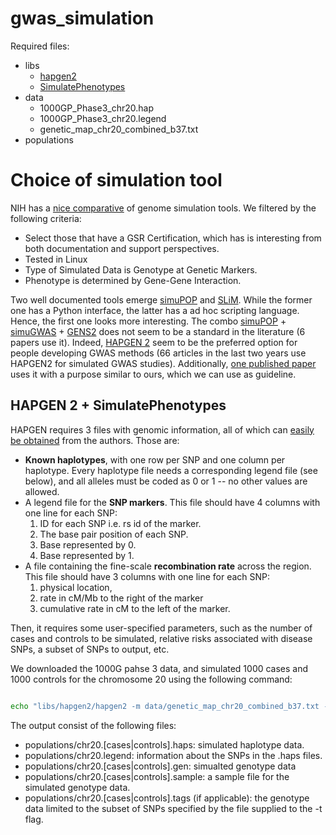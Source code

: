 # gwas_simulation

Required files:

* libs
  * [hapgen2](https://mathgen.stats.ox.ac.uk/genetics_software/hapgen/hapgen2.html#Download_and_Compilation)
  * [SimulatePhenotypes](https://mathgen.stats.ox.ac.uk/genetics_software/hapgen/download/R_scripts/SimulatePhenotypes_1.0.tar.gz)
* data
  * 1000GP_Phase3_chr20.hap
  * 1000GP_Phase3_chr20.legend
  * genetic_map_chr20_combined_b37.txt
* populations

# Choice of simulation tool

NIH has a [nice comparative](https://popmodels.cancercontrol.cancer.gov/gsr/search/) of genome simulation tools. We filtered by the following criteria:

* Select those that have a GSR Certification, which has is interesting from both documentation and support perspectives.
* Tested in Linux
* Type of Simulated Data is Genotype at Genetic Markers.
* Phenotype is determined by Gene-Gene Interaction.

Two well documented tools emerge [simuPOP](http://simupop.sourceforge.net) and [SLiM](https://messerlab.org/slim/). While the former one has a Python interface, the latter has a ad hoc scripting language. Hence, the first one looks more interesting. The combo [simuPOP](http://simupop.sourceforge.net) + [simuGWAS](http://simupop.sourceforge.net/Cookbook/SimuGWAS) + [GENS2](https://sourceforge.net/projects/gensim/) does not seem to be a standard in the literature (6 papers use it). Indeed, [HAPGEN 2](https://mathgen.stats.ox.ac.uk/genetics_software/hapgen/hapgen2.html) seem to be the preferred option for people developing GWAS methods (66 articles in the last two years use HAPGEN2 for simulated GWAS studies). Additionally, [one published paper](http://link.springer.com/article/10.1007/s00702-014-1341-9) uses it with a purpose similar to ours, which we can use as guideline.

## HAPGEN 2 + SimulatePhenotypes

HAPGEN requires 3 files with genomic information, all of which can [easily be obtained](https://mathgen.stats.ox.ac.uk/impute/impute_v2.html#reference) from the authors. Those are:

* **Known haplotypes**, with one row per SNP and one column per haplotype. Every haplotype file needs a corresponding legend file (see below), and all alleles must be coded as 0 or 1 -- no other values are allowed.
* A legend file for the **SNP markers**. This file should have 4 columns with one line for each SNP:
  1. ID for each SNP i.e. rs id of the marker.
  2. The base pair position of each SNP.
  3. Base represented by 0.
  4. Base represented by 1.
* A file containing the fine-scale **recombination rate** across the region. This file should have 3 columns with one line for each SNP:
  1. physical location, 
  2. rate in cM/Mb to the right of the marker
  3. cumulative rate in cM to the left of the marker.
  
Then, it requires some user-specified parameters, such as the number of cases and controls to be simulated, relative risks associated with disease SNPs, a subset of SNPs to output, etc.

We downloaded the 1000G pahse 3 data, and simulated 1000 cases and 1000 controls for the chromosome 20 using the following command:

```bash

echo "libs/hapgen2/hapgen2 -m data/genetic_map_chr20_combined_b37.txt -h data/1000GP_Phase3_chr20.hap -l data/1000GP_Phase3_chr20.legend -o populations/chr20 -n 1000 1000 -dl 92366 1 1.5 2.25" | qsub -cwd -S /bin/bash -V -o o.chr20.100.txt -e e.chr20.100.txt -N hapgen.chr20

```
The output consist of the following files:

* populations/chr20.[cases|controls].haps: simulated haplotype data.
* populations/chr20.legend: information about the SNPs in the .haps files.
* populations/chr20.[cases|controls].gen: simualted genotype data
* populations/chr20.[cases|controls].sample: a sample file for the simulated genotype data.
* populations/chr20.[cases|controls].tags (if applicable): the genotype data limited to the subset of SNPs specified by the file supplied to the -t flag.

